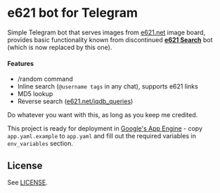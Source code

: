 # e621 bot for Telegram

Simple Telegram bot that serves images from [e621.net](https://e621.net) image board, provides basic functionality known from discontinued **[e621 Search](https://telegram.me/e621searchbot)** bot (which is now replaced by this one).

#### Features
- /random command
- Inline search (`@username tags` in any chat), supports e621 links
- MD5 lookup
- Reverse search ([e621.net/iqdb_queries](https://e621.net/iqdb_queries))

Do whatever you want with this, as long as you keep me credited.

This project is ready for deployment in [Google's App Engine](https://cloud.google.com/appengine/) - copy `app.yaml.example` to `app.yaml` and fill out the required variables in `env_variables` section.

## License

See [LICENSE](LICENSE).
